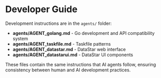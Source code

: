 # Developer Guide

Development instructions are in the `agents/` folder:

- **agents/AGENT_golang.md** - Go development and API compatibility system
- **agents/AGENT_taskfile.md** - Taskfile patterns
- **agents/AGENT_datastar.md** - DataStar web interface  
- **agents/AGENT_datastarui.md** - DataStar UI components

These files contain the same instructions that AI agents follow, ensuring consistency between human and AI development practices.